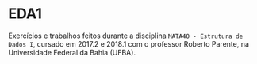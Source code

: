 # EDA1
Exercícios e trabalhos feitos durante a disciplina `MATA40 - Estrutura de Dados I`, cursado em 2017.2 e 2018.1 com o professor Roberto Parente, na Universidade Federal da Bahia (UFBA).
